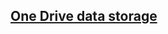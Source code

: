 ## [One Drive data storage](https://o365coloradoedu-my.sharepoint.com/:f:/r/personal/chhe5305_colorado_edu/Documents/Radar%20Water%20Monitoring?csf=1&web=1&e=r8UBpe)
